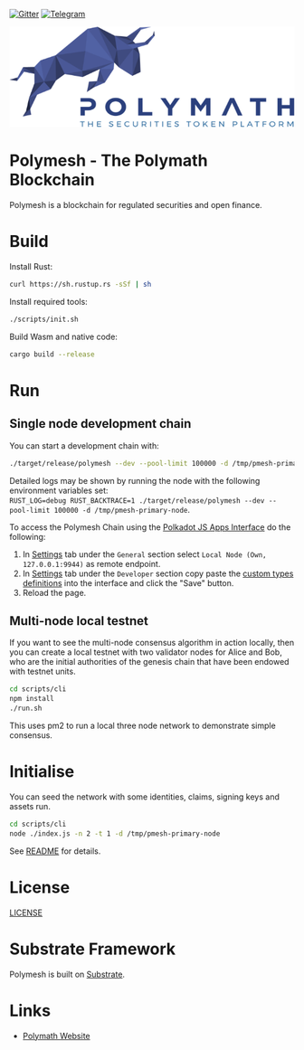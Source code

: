 [![Gitter](https://img.shields.io/badge/chat-gitter-green.svg)](https://gitter.im/PolymathNetwork/Lobby)
[![Telegram](https://img.shields.io/badge/50k+-telegram-blue.svg)](https://t.me/polymathnetwork)

![Polymath logo](Polymath.png)

# Polymesh - The Polymath Blockchain

Polymesh is a blockchain for regulated securities and open finance.

# Build

Install Rust:

```bash
curl https://sh.rustup.rs -sSf | sh
```

Install required tools:

```bash
./scripts/init.sh
```

Build Wasm and native code:

```bash
cargo build --release
```

# Run

## Single node development chain

You can start a development chain with:

```bash
./target/release/polymesh --dev --pool-limit 100000 -d /tmp/pmesh-primary-node
```


Detailed logs may be shown by running the node with the following environment variables set:  
`RUST_LOG=debug RUST_BACKTRACE=1 ./target/release/polymesh --dev --pool-limit 100000 -d /tmp/pmesh-primary-node`.

To access the Polymesh Chain using the [Polkadot JS Apps Interface](https://polkadot.js.org/apps/#/explorer) do the following:

1. In [Settings](https://polkadot.js.org/apps/#/settings) tab under the `General` section select `Local Node (Own, 127.0.0.1:9944)` as remote endpoint.
2. In [Settings](https://polkadot.js.org/apps/#/settings) tab under the `Developer` section copy paste the [custom types definitions](https://github.com/PolymathNetwork/Polymesh/blob/master/polymesh_schema.json) into the interface and click the "Save" button.
3. Reload the page.

## Multi-node local testnet

If you want to see the multi-node consensus algorithm in action locally, then you can create a local testnet with two validator nodes for Alice and Bob, who are the initial authorities of the genesis chain that have been endowed with testnet units.

```bash
cd scripts/cli
npm install
./run.sh
```

This uses pm2 to run a local three node network to demonstrate simple consensus.

# Initialise

You can seed the network with some identities, claims, signing keys and assets run.

```bash
cd scripts/cli
node ./index.js -n 2 -t 1 -d /tmp/pmesh-primary-node
```

See [README](https://github.com/PolymathNetwork/Polymesh/tree/master/scripts/cli) for details.

# License

[LICENSE](https://github.com/PolymathNetwork/Polymesh/blob/master/LICENSE)

# Substrate Framework

Polymesh is built on [Substrate](https://www.parity.io/what-is-substrate/).

# Links    

- [Polymath Website](https://polymath.network)
